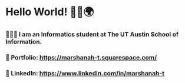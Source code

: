 # Hello World! 🤘🏾🌍

### 👩🏾‍💻 I am an Informatics student at The UT Austin School of Information. 

### 🎨 Portfolio: https://marshanah-t.squarespace.com/ 

### 💼 LinkedIn: https://www.linkedin.com/in/marshanah-t

<!--
**mars-aria/mars-aria** is a ✨ _special_ ✨ repository because its `README.md` (this file) appears on your GitHub profile.
